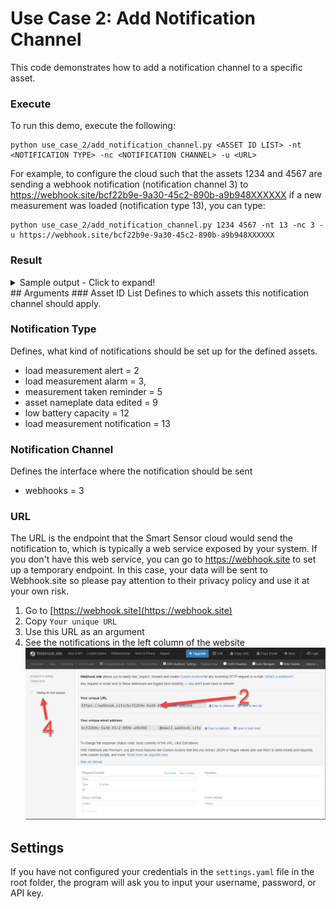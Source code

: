 # Use Case 2: Add Notification Channel

This code demonstrates how to add a notification channel to a specific asset.

### Execute
To run this demo, execute the following:

    python use_case_2/add_notification_channel.py <ASSET ID LIST> -nt <NOTIFICATION TYPE> -nc <NOTIFICATION CHANNEL> -u <URL>
    
For example, to configure the cloud such that the assets 1234 and 4567 are sending a webhook notification (notification channel 3) to https://webhook.site/bcf22b9e-9a30-45c2-890b-a9b948XXXXXX if a new measurement was loaded (notification type 13), you can type:
    
    python use_case_2/add_notification_channel.py 1234 4567 -nt 13 -nc 3 -u https://webhook.site/bcf22b9e-9a30-45c2-890b-a9b948XXXXXX

### Result
<details>
<summary>Sample output - Click to expand!</summary>
<p>
</p>
</details>
## Arguments
### Asset ID List
Defines to which assets this notification channel should apply.

### Notification Type
Defines, what kind of notifications should be set up for the defined assets.
- load measurement alert = 2
- load measurement alarm = 3,
- measurement taken reminder = 5        
- asset nameplate data edited = 9        
- low battery capacity = 12        
- load measurement notification = 13        

### Notification Channel
Defines the interface where the notification should be sent
- webhooks = 3

### URL
The URL is the endpoint that the Smart Sensor cloud would send the notification to, which is typically a web service exposed by your system.
If you don't have this web service, you can go to https://webhook.site to set up a temporary endpoint.
In this case, your data will be sent to Webhook.site so please pay attention to their privacy policy and use it at your own risk.
1. Go to [https://webhook.site](https://webhook.site)
2. Copy `Your unique URL`
3. Use this URL as an argument
4. See the notifications in the left column of the website
![Screenshot Webhook.site](webhooksite.png "Screenshot of Webhook.site")

## Settings
If you have not configured your credentials in the `settings.yaml` file in the root folder,
the program will ask you to input your username, password, or API key.

